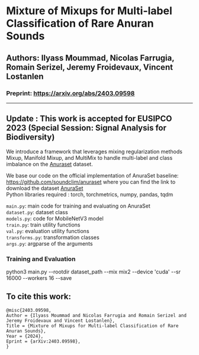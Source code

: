 # Mixture of Mixups for Multi-label Classification of Rare Anuran Sounds
Authors: Ilyass Moummad, Nicolas Farrugia, Romain Serizel, Jeremy Froidevaux, Vincent Lostanlen
---

### Preprint: https://arxiv.org/abs/2403.09598

-----
Update : This work is accepted for EUSIPCO 2023 (Special Session: Signal Analysis for Biodiversity)
-----

We introduce a framework that leverages mixing regularization methods Mixup, Manifold Mixup, and MultiMix to handle multi-label and class imbalance on the [Anuraset](https://github.com/soundclim/anuraset) dataset.

We base our code on the official implementation of AnuraSet baseline: https://github.com/soundclim/anuraset where you can find the link to download the dataset [AnuraSet](https://www.nature.com/articles/s41597-023-02666-2) \
Python libraries required : torch, torchmetrics, numpy, pandas, tqdm

```main.py```: main code for training and evaluating on AnuraSet \
```dataset.py```: dataset class \
```models.py```: code for MobileNetV3 model \
```train.py```: train utility functions \
```val.py```: evaluation utility functions \
```transforms.py```: transformation classes \
```args.py```: argparse of the arguments 

### Training and Evaluation
python3 main.py --rootdir dataset_path --mix mix2 --device 'cuda' --sr 16000 --workers 16 --save

## To cite this work:
```
@misc{2403.09598,
Author = {Ilyass Moummad and Nicolas Farrugia and Romain Serizel and Jeremy Froidevaux and Vincent Lostanlen},
Title = {Mixture of Mixups for Multi-label Classification of Rare Anuran Sounds},
Year = {2024},
Eprint = {arXiv:2403.09598},
}
```
